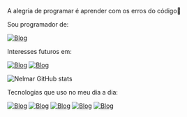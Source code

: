 A alegria de programar é aprender com os erros do código🤖

Sou programador de:

[![Blog](https://img.shields.io/badge/Windows-0078D6?style=for-the-badge&logo=windows&logoColor=white)]()




Interesses futuros em:


[![Blog](https://img.shields.io/badge/Laravel-FF2D20?style=for-the-badge&logo=laravel&logoColor=white)]()
[![Blog](https://img.shields.io/badge/Django-092E20?style=for-the-badge&logo=django&logoColor=white)]()

![Nelmar GitHub stats](https://github-readme-stats.vercel.app/api?username=NelmarBarrosMalko&show_icons=true&theme=radical)

Tecnologias que uso no meu dia a dia:

[![Blog](https://img.shields.io/badge/HTML5-E34F26?style=for-the-badge&logo=html5&logoColor=white)]()
[![Blog](https://img.shields.io/badge/CSS3-1572B6?style=for-the-badge&logo=css3&logoColor=white)]()
[![Blog](https://img.shields.io/badge/Python-14354C?style=for-the-badge&logo=python&logoColor=white)]()
[![Blog](https://img.shields.io/badge/MySQL-00000F?style=for-the-badge&logo=mysql&logoColor=white)]()
[![Blog](https://img.shields.io/badge/PHP-777BB4?style=for-the-badge&logo=php&logoColor=white)]()
